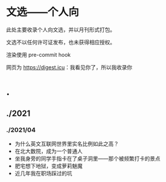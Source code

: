 # 文选——个人向

此处主要收录个人向文选，并以月刊形式打包。

文选不以任何许可证发布，也未获得相应授权。

渲染使用 pre-commit hook

网页为 <https://digest.icu>：我看见你了，所以我收录你

# .

## ./2021

### ./2021/04

* 为什么英文互联网世界里实名比例如此之高？
* 在北大数院，成为一个普通人
* 坐我身旁的同学手指卡在了桌子洞里——那个被频繁打卡的景点
* 肥宅想下地狱，变成萝莉魅魔
* 近几年我在职场踩过的坑

